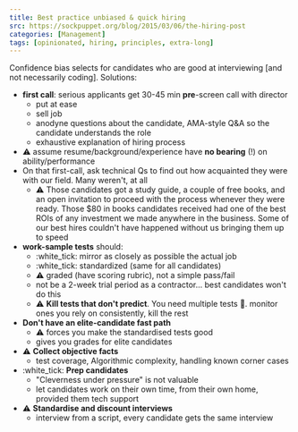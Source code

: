 ```yaml
---
title: Best practice unbiased & quick hiring
src: https://sockpuppet.org/blog/2015/03/06/the-hiring-post
categories: [Management]
tags: [opinionated, hiring, principles, extra-long]
---
```


Confidence bias selects for candidates who are good at interviewing [and not necessarily coding]. Solutions:

- **first call**: serious applicants get 30-45 min **pre**-screen call with director
  + put at ease
  + sell job
  + anodyne questions about the candidate, AMA-style Q&A so the candidate understands the role
  + exhaustive explanation of hiring process
- :warning: assume resume/background/experience have **no bearing** (!) on ability/performance
- On that first-call, ask technical Qs to find out how acquainted they were with our field. Many weren't, at all
  + :warning: Those candidates got a study guide, a couple of free books, and an open invitation to proceed with the process whenever they were ready. Those $80 in books candidates received had one of the best ROIs of any investment we made anywhere in the business. Some of our best hires couldn't have happened without us bringing them up to speed
- **work-sample tests** should:
  + :white_tick: mirror as closely as possible the actual job
  + :white_tick: standardized (same for all candidates)
  + :warning: graded (have scoring rubric), not a simple pass/fail
  + not be a 2-week trial period as a contractor... best candidates won't do this
  + :warning: **Kill tests that don't predict**. You need multiple tests :see_no_evil:. monitor ones you rely on consistently, kill the rest
- **Don't have an elite-candidate fast path**
  + :warning: forces you make the standardised tests good
  + gives you grades for elite candidates
- :warning: **Collect objective facts**
  + test coverage, Algorithmic complexity, handling known corner cases
- :white_tick: **Prep candidates**
  + "Cleverness under pressure" is not valuable
  + let candidates work on their own time, from their own home, provided them tech support
- :warning: **Standardise and discount interviews**
  + interview from a script, every candidate gets the same interview
